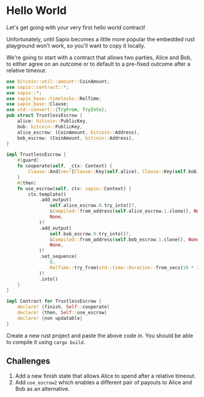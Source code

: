 # Hello World

Let's get going with your very first hello world contract!

Unfortunately, until Sapio becomes a little more popular the embedded rust
playground won't work, so you'll want to copy it locally.

We're going to start with a contract that allows two parties, Alice and Bob,
to either agree on an outcome or to default to a pre-fixed outcome after a
relative timeout.

```rust
use bitcoin::util::amount::CoinAmount;
use sapio::contract::*;
use sapio::*;
use sapio_base::timelocks::RelTime;
use sapio_base::Clause;
use std::convert::{TryFrom, TryInto};
pub struct TrustlessEscrow {
    alice: bitcoin::PublicKey,
    bob: bitcoin::PublicKey,
    alice_escrow: (CoinAmount, bitcoin::Address),
    bob_escrow: (CoinAmount, bitcoin::Address),
}

impl TrustlessEscrow {
    #[guard]
    fn cooperate(self, _ctx: Context) {
        Clause::And(vec![Clause::Key(self.alice), Clause::Key(self.bob)])
    }
    #[then]
    fn use_escrow(self, ctx: sapio::Context) {
        ctx.template()
            .add_output(
                self.alice_escrow.0.try_into()?,
                &Compiled::from_address(self.alice_escrow.1.clone(), None),
                None,
            )?
            .add_output(
                self.bob_escrow.0.try_into()?,
                &Compiled::from_address(self.bob_escrow.1.clone(), None),
                None,
            )?
            .set_sequence(
                0,
                RelTime::try_from(std::time::Duration::from_secs(10 * 24 * 60 * 60))?.into(),
            )?
            .into()
    }
}

impl Contract for TrustlessEscrow {
    declare! {finish, Self::cooperate}
    declare! {then, Self::use_escrow}
    declare! {non updatable}
}

```

Create a new rust project and paste the above code in. You should be able to
compile it using `cargo build`. 

## Challenges

1. Add a new finish state that allows Alice to spend after a relative timeout.
1. Add `use_escrow2` which enables a different pair of payouts to Alice and
   Bob as an alternative.
